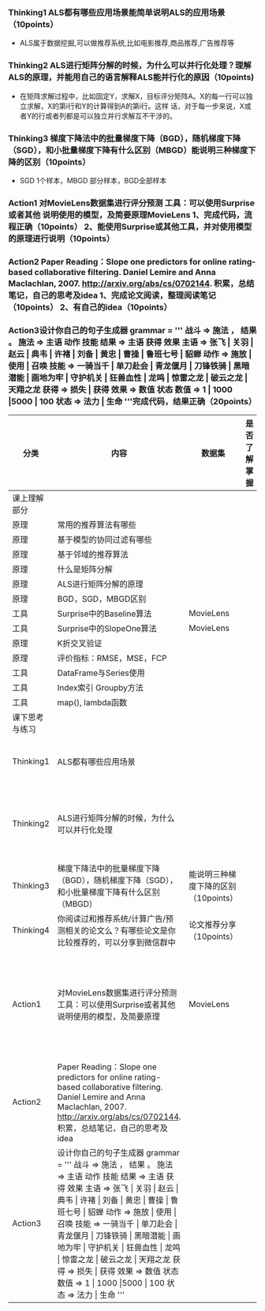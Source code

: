 ### Thinking1 ALS都有哪些应用场景能简单说明ALS的应用场景（10points）     

* ALS属于数据挖掘,可以做推荐系统,比如电影推荐,商品推荐,广告推荐等

### Thinking2 ALS进行矩阵分解的时候，为什么可以并行化处理？理解ALS的原理，并能用自己的语言解释ALS能并行化的原因（10points)    

* 在矩阵求解过程中，比如固定Y，求解X，目标评分矩阵A。X的每一行可以独立求解，X的第i行和Y的计算得到A的第i行。这样 话，对于每一步来说，X或者Y的行或者列都是可以独立并行求解互不干涉的。

### Thinking3 梯度下降法中的批量梯度下降（BGD），随机梯度下降（SGD），和小批量梯度下降有什么区别（MBGD）能说明三种梯度下降的区别（10points）

* SGD 1个样本，MBGD 部分样本，BGD全部样本



### Action1 对MovieLens数据集进行评分预测     工具：可以使用Surprise或者其他     说明使用的模型，及简要原理MovieLens 1、完成代码，流程正确（10points）     2、能使用Surprise或其他工具，并对使用模型的原理进行说明（10points）

### Action2 Paper Reading：Slope one  predictors for online rating-based collaborative filtering. Daniel Lemire and  Anna Maclachlan, 2007. http://arxiv.org/abs/cs/0702144.     积累，总结笔记，自己的思考及idea     1、完成论文阅读，整理阅读笔记（10points）     2、有自己的idea（10points）

### Action3设计你自己的句子生成器     grammar = '''     战斗 => 施法 ， 结果 。     施法 => 主语 动作 技能      结果 => 主语 获得 效果     主语 => 张飞 \| 关羽 \| 赵云 \| 典韦 \| 许褚 \| 刘备 \| 黄忠 \| 曹操 \| 鲁班七号 \| 貂蝉     动作 => 施放 \| 使用 \| 召唤      技能 => 一骑当千 \| 单刀赴会 \| 青龙偃月 \| 刀锋铁骑 \| 黑暗潜能 \| 画地为牢 \| 守护机关 \| 狂兽血性 \| 龙鸣 \| 惊雷之龙  \| 破云之龙 \| 天翔之龙     获得 => 损失 \| 获得      效果 => 数值 状态     数值 => 1 \| 1000 \|5000 \| 100      状态 => 法力 \| 生命     '''完成代码，结果正确（20points）






| 分类           | 内容                                                         | 数据集                               | 是否了解掌握 | 评阅点                                                       | GitHub代码 |
| -------------- | ------------------------------------------------------------ | ------------------------------------ | ------------ | ------------------------------------------------------------ | ---------- |
| 课上理解部分   |                                                              |                                      |              |                                                              |            |
| 原理           | 常用的推荐算法有哪些                                         |                                      |              |                                                              |            |
| 原理           | 基于模型的协同过滤有哪些                                     |                                      |              |                                                              |            |
| 原理           | 基于邻域的推荐算法                                           |                                      |              |                                                              |            |
| 原理           | 什么是矩阵分解                                               |                                      |              |                                                              |            |
| 原理           | ALS进行矩阵分解的原理                                        |                                      |              |                                                              |            |
| 原理           | BGD，SGD，MBGD区别                                           |                                      |              |                                                              |            |
| 工具           | Surprise中的Baseline算法                                     | MovieLens                            |              |                                                              |            |
| 工具           | Surprise中的SlopeOne算法                                     | MovieLens                            |              |                                                              |            |
| 原理           | K折交叉验证                                                  |                                      |              |                                                              |            |
| 原理           | 评价指标：RMSE，MSE，FCP                                     |                                      |              |                                                              |            |
| 工具           | DataFrame与Series使用                                        |                                      |              |                                                              |            |
| 工具           | Index索引 Groupby方法                                        |                                      |              |                                                              |            |
| 工具           | map(), lambda函数                                            |                                      |              |                                                              |            |
| 课下思考与练习 |                                                              |                                      |              |                                                              |            |
| Thinking1      | ALS都有哪些应用场景                                          |                                      |              | 能简单说明ALS的应用场景（10points）                          |            |
| Thinking2      | ALS进行矩阵分解的时候，为什么可以并行化处理                  |                                      |              | 理解ALS的原理，并能用自己的语言解释ALS能并行化的原因（10points) |            |
| Thinking3      | 梯度下降法中的批量梯度下降（BGD），随机梯度下降（SGD），和小批量梯度下降有什么区别（MBGD） | 能说明三种梯度下降的区别（10points） |              |                                                              |            |
| Thinking4      | 你阅读过和推荐系统/计算广告/预测相关的论文么？有哪些论文是你比较推荐的，可以分享到微信群中 | 论文推荐分享（10points）             |              |                                                              |            |
| Action1        | 对MovieLens数据集进行评分预测     工具：可以使用Surprise或者其他     说明使用的模型，及简要原理 | MovieLens                            |              | 1、完成代码，流程正确（10points）     2、能使用Surprise或其他工具，并对使用模型的原理进行说明（10points） |            |
| Action2        | Paper Reading：Slope one  predictors for online rating-based collaborative filtering. Daniel Lemire and  Anna Maclachlan, 2007. http://arxiv.org/abs/cs/0702144.     积累，总结笔记，自己的思考及idea |                                      |              | 1、完成论文阅读，整理阅读笔记（10points）     2、有自己的idea（10points） |            |
| Action3        | 设计你自己的句子生成器     grammar = '''     战斗 => 施法 ， 结果 。     施法 => 主语 动作 技能      结果 => 主语 获得 效果     主语 => 张飞 \| 关羽 \| 赵云 \| 典韦 \| 许褚 \| 刘备 \| 黄忠 \| 曹操 \| 鲁班七号 \| 貂蝉     动作 => 施放 \| 使用 \| 召唤      技能 => 一骑当千 \| 单刀赴会 \| 青龙偃月 \| 刀锋铁骑 \| 黑暗潜能 \| 画地为牢 \| 守护机关 \| 狂兽血性 \| 龙鸣 \| 惊雷之龙  \| 破云之龙 \| 天翔之龙     获得 => 损失 \| 获得      效果 => 数值 状态     数值 => 1 \| 1000 \|5000 \| 100      状态 => 法力 \| 生命     ''' |                                      |              | 完成代码，结果正确（20points）                               |            |